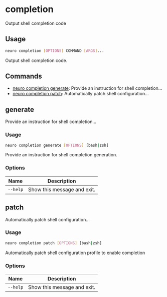 # completion

Output shell completion code

## Usage

```bash
neuro completion [OPTIONS] COMMAND [ARGS]...
```

Output shell completion code.

## Commands

- [neuro completion generate](completion.md#generate): Provide an instruction for shell completion...
- [neuro completion patch](completion.md#patch): Automatically patch shell configuration...

## generate
Provide an instruction for shell completion...

### Usage

```bash
neuro completion generate [OPTIONS] [bash|zsh]
```

Provide an instruction for shell completion generation.

### Options

| Name     | Description                 |
| -------- | --------------------------- |
| `--help` | Show this message and exit. |

## patch
Automatically patch shell configuration...

### Usage

```bash
neuro completion patch [OPTIONS] [bash|zsh]
```

Automatically patch shell configuration profile to enable completion

### Options

| Name     | Description                 |
| -------- | --------------------------- |
| `--help` | Show this message and exit. |
